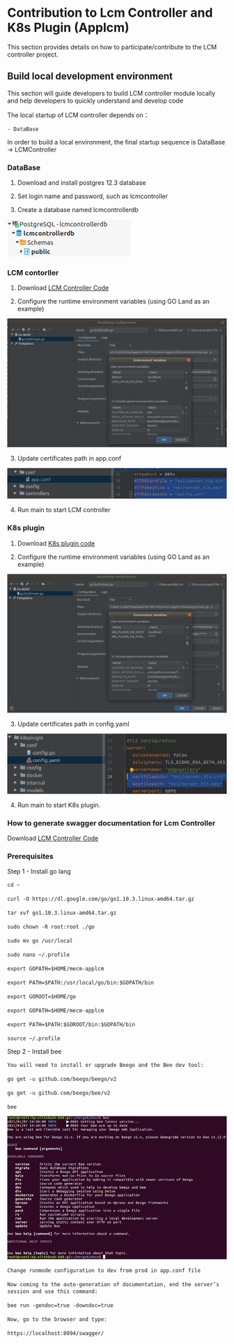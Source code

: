 Contribution to Lcm Controller and K8s Plugin (Applcm)
==========================

This section provides details on how to participate/contribute to the LCM controller project. 

## Build local development environment

This section will guide developers to build LCM controller module locally and help developers to quickly understand and
 develop code 

The local startup of LCM controller depends on：
```
- DataBase
```
In order to build a local environment, the final startup sequence is DataBase -> LCMController

### DataBase

1. Download and install postgres 12.3 database 

2. Set login name and password, such as lcmcontroller

3. Create a database named lcmcontrollerdb

![](/uploads/images/2020/0924/lcmcontroller-db.png "lcmcontroller-db.png")

### LCM contorller

1. Download [LCM Controller Code](https://gitee.com/edgegallery/mecm-applcm)

2. Configure the runtime environment variables (using GO Land as an example)

![](/uploads/images/2020/0924/lcm-controller.png "lcm-controller.png")

3. Update certificates path in app.conf

![](/uploads/images/2020/0924/mepm-applcm-ssl.png "mepm-applcm-ssl.png")

4. Run main to start LCM controller

### K8s plugin 

1. Download [K8s plugin code](https://gitee.com/edgegallery/mecm-applcm)

2. Configure the runtime environment variables (using GO Land as an example)

![](/uploads/images/2020/0924/k8s-plugin-env.png "k8s-plugin-env.png")

3. Update certificates path in config.yaml

![](/uploads/images/2020/0924/k8s-ssl.png "k8s-ssl.png")

4. Run main to start K8s plugin.

### How to generate swagger documentation for Lcm Controller

 Download [LCM Controller Code](https://gitee.com/edgegallery/mecm-applcm)

### Prerequisites

Step 1 - Install go lang

    cd ~

    curl -O https://dl.google.com/go/go1.10.3.linux-amd64.tar.gz

    tar xvf go1.10.3.linux-amd64.tar.gz

    sudo chown -R root:root ./go

    sudo mv go /usr/local

    sudo nano ~/.profile

    export GOPATH=$HOME/mecm-applcm

    export PATH=$PATH:/usr/local/go/bin:$GOPATH/bin

    export GOROOT=$HOME/go

    export GOPATH=$HOME/mecm-applcm

    export PATH=$PATH:$GOROOT/bin:$GOPATH/bin

    source ~/.profile

Step 2 - Install bee

    You will need to install or upgrade Beego and the Bee dev tool:

    go get -u github.com/beego/beego/v2

    go get -u github.com/beego/bee/v2

    bee 

![](/uploads/images/2020/0924/bee-output.png "bee-output.png")

    Change runmode configuration to dev from prod in app.conf file

    Now coming to the auto-generation of documentation, end the server’s session and use this command:

    bee run -gendoc=true -downdoc=true

    Now, go to the browser and type: 
    
    https://localhost:8094/swagger/
